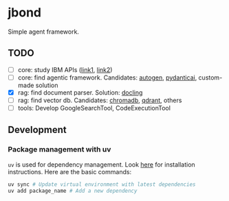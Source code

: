 # jbond

Simple agent framework.

## TODO

- [ ] core: study IBM APIs ([link1](https://github.com/IBM/watson-machine-learning-samples/blob/master/README.md), [link2](https://github.com/IBM/watson-machine-learning-samples/blob/master/cloud/notebooks/python_sdk/deployments/foundation_models/chat/Use%20watsonx%2C%20and%20%60mistral-large%60%20to%20make%20simple%20chat%20conversation%20and%20tool%20calls.ipynb))
- [ ] core: find agentic framework. Candidates: [autogen](https://github.com/microsoft/autogen), [pydanticai](https://github.com/pydantic/pydantic-ai), custom-made solution
- [x] rag: find document parser. Solution: [docling](https://github.com/DS4SD/docling)
- [ ] rag: find vector db. Candidates: [chromadb](https://github.com/chroma-core/chroma), [qdrant](https://github.com/qdrant/qdrant), others
- [ ] tools: Develop GoogleSearchTool, CodeExecutionTool

## Development

### Package management with uv

```uv``` is used for dependency management. Look [here](https://github.com/astral-sh/uv?tab=readme-ov-file) for installation instructions. Here are the basic commands:

```bash
uv sync # Update virtual environment with latest dependencies
uv add package_name # Add a new dependency
```